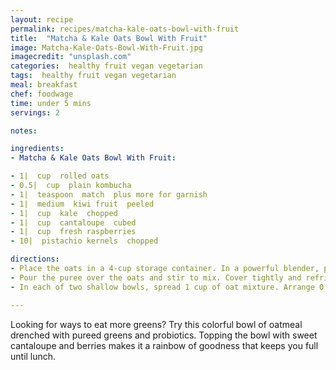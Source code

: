 ```yaml
---
layout: recipe
permalink: recipes/matcha-kale-oats-bowl-with-fruit
title:  "Matcha & Kale Oats Bowl With Fruit"
image: Matcha-Kale-Oats-Bowl-With-Fruit.jpg
imagecredit: "unsplash.com"
categories:  healthy fruit vegan vegetarian
tags:  healthy fruit vegan vegetarian
meal: breakfast
chef: foodwage
time: under 5 mins
servings: 2

notes:

ingredients:
- Matcha & Kale Oats Bowl With Fruit:

- 1|  cup  rolled oats
- 0.5|  cup  plain kombucha
- 1|  teaspoon  match  plus more for garnish
- 1|  medium  kiwi fruit  peeled
- 1|  cup  kale  chopped
- 1|  cup  cantaloupe  cubed
- 1|  cup  fresh raspberries
- 10|  pistachio kernels  chopped

directions:
- Place the oats in a 4-cup storage container. In a powerful blender, place the kombucha, yogurt, matcha, kiwi and kale. Secure the lid and use the tamper to press the food into the blades as you turn the blender on and increase to high speed. Blend until smooth.
- Pour the puree over the oats and stir to mix. Cover tightly and refrigerate overnight.
- In each of two shallow bowls, spread 1 cup of oat mixture. Arrange 0.5 cup of cantaloupe and 0.5 cup raspberries atop each, sprinkle with the pistachios. Serve immediately.

---
```


Looking for ways to eat more greens? Try this colorful bowl of oatmeal drenched with pureed greens and probiotics. Topping the bowl with sweet cantaloupe and berries makes it a rainbow of goodness that keeps you full until lunch.
